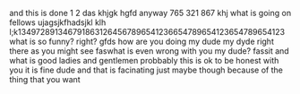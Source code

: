 and this is done 
1
2
das
khjgk
hgfd
anyway
765
321
867
khj
what is going on fellows
ujagsjkfhadsjkl
klh l;k1349728913467918631264567896541236654789654123654789654123
what is so funny?
right?
gfds
how are you doing my dude my dyde right there as you might see
faswhat is even wrong with you my dude?
fassit and what is good ladies and gentlemen
probbably
this is ok to be honest with you it is fine dude
and that is facinating
just maybe though because of the thing that you want
